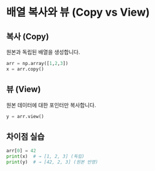 # 배열 복사와 뷰 (Copy vs View)

## 복사 (Copy)
원본과 독립된 배열을 생성합니다.
```python
arr = np.array([1,2,3])
x = arr.copy()
```

## 뷰 (View)
원본 데이터에 대한 포인터만 복사합니다.
```python
y = arr.view()
```

## 차이점 실습
```python
arr[0] = 42
print(x)  # → [1, 2, 3] (독립)
print(y)  # → [42, 2, 3] (원본 반영)
```
